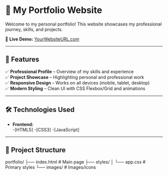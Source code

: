 # 🌟 My Portfolio Website  

Welcome to my personal portfolio! This website showcases my professional journey, skills, and projects.  

🔗 **Live Demo:** [YourWebsiteURL.com](https://yourwebsiteurl.com)  

---

## 🚀 Features  
✅ **Professional Profile** – Overview of my skills and experience  
✅ **Project Showcase** – Highlighting personal and professional work  
✅ **Responsive Design** – Works on all devices (mobile, tablet, desktop)  
✅ **Modern Styling** – Clean UI with CSS Flexbox/Grid and animations  

---

## 🛠️ Technologies Used  
- **Frontend:**  
  -[HTML5]
  -[CSS3]
  -[JavaScript]

---

## 📂 Project Structure  
portfolio/
├── index.html          # Main page
├── styles/
│   └── app.css        # Primary styles
└── images/             # Images/icons